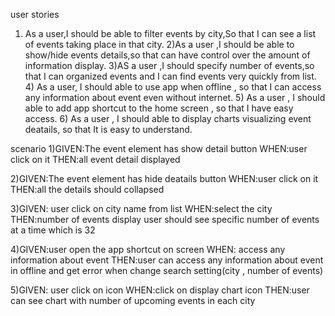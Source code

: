 user stories

1) As a user,I should be able to filter events by city,So that I can see a list of events taking place in that city.
 2)As a user ,I should be able to show/hide events details,so that can have control over the amount of information display.
   3)AS a user ,I should specify number of events,so that I can organized events and I can find events very quickly from list.
   4) As a user, I should able to use app when offline , so that I can access any information about event  even without internet.
   5) As a user , I should able to add app shortcut to the home screen , so that I have easy access.
   6) As a user , I should able to display charts visualizing event deatails, so that It is easy to understand.
  

scenario
1)GIVEN:The event element has show detail button
WHEN:user click on it
THEN:all event detail displayed

2)GIVEN:The event element has hide deatails button
WHEN:user click on it
THEN:all the details  should collapsed

3)GIVEN: user click on city name from list
WHEN:select the city
THEN:number of events display user should see specific number of events at a time which is 32

4)GIVEN:user open the app shortcut on screen 
WHEN: access any information about event 
THEN:user can access any information about event in offline and get error when change search setting(city , number of events)

5)GIVEN: user click on icon
WHEN:click on display chart icon 
THEN:user can see chart with number of upcoming events in each city
